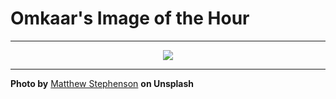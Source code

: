 # Omkaar's Image of the Hour

---

<div align="center">

<a href="https://unsplash.com/photos/a-red-taxi-drives-past-a-food-stall-4_Ew8IyS5_o">
  <img src="https://images.unsplash.com/photo-1746105839114-fbc9c81fcb17?crop=entropy&cs=tinysrgb&fit=max&fm=jpg&ixid=M3w3NjA2Nzh8MHwxfHJhbmRvbXx8fHx8fHx8fDE3NTI3MzIwMDB8&ixlib=rb-4.1.0&q=80&w=1080" style="max-width:100%; height:auto;">
</a>



</div>

---

**Photo by** [Matthew Stephenson](https://unsplash.com/@matthewryanstephenson) **on Unsplash**
